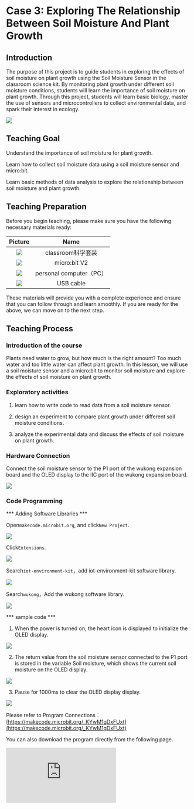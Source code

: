 ﻿---
sidebar_position: 3
sidebar_label: Case 3:Exploring the relationship between soil moisture and plant growth
---

# Case 3: Exploring The Relationship Between Soil Moisture And Plant Growth

## Introduction

The purpose of this project is to guide students in exploring the effects of soil moisture on plant growth using the Soil Moisture Sensor in the classroom science kit. By monitoring plant growth under different soil moisture conditions, students will learn the importance of soil moisture on plant growth. Through this project, students will learn basic biology, master the use of sensors and microcontrollers to collect environmental data, and spark their interest in ecology.

![](https://wiki-media-ef.oss-cn-hongkong.aliyuncs.com/docs/microbit/interesting-case/classroom-science-pack/cases-libraries/images/classroom-science-pack-case-03-01.png)

## Teaching Goal

Understand the importance of soil moisture for plant growth.

Learn how to collect soil moisture data using a soil moisture sensor and micro:bit.

Learn basic methods of data analysis to explore the relationship between soil moisture and plant growth.

## Teaching Preparation

Before you begin teaching, please make sure you have the following necessary materials ready:

| Picture | Name |
| :-: | :-: |
| ![](https://wiki-media-ef.oss-cn-hongkong.aliyuncs.com/docs/microbit/interesting-case/classroom-science-pack/cases-libraries/images/classroom-science-pack-case-01-02.png) | classroom科学套装 |
| ![](https://wiki-media-ef.oss-cn-hongkong.aliyuncs.com/docs/microbit/interesting-case/microbit-smart-climate-kit/cases-libraries/images/microbit-smart-climate-kit-case-01-03.png) | micro:bit V2 |
| ![](https://wiki-media-ef.oss-cn-hongkong.aliyuncs.com/docs/microbit/interesting-case/microbit-smart-climate-kit/cases-libraries/images/microbit-smart-climate-kit-case-01-04.png) | personal computer（PC） |
| ![](https://wiki-media-ef.oss-cn-hongkong.aliyuncs.com/docs/microbit/interesting-case/microbit-smart-climate-kit/cases-libraries/images/microbit-smart-climate-kit-case-01-05.png) | USB cable |

These materials will provide you with a complete experience and ensure that you can follow through and learn smoothly. If you are ready for the above, we can move on to the next step.

## Teaching Process

### Introduction of the course

Plants need water to grow, but how much is the right amount? Too much water and too little water can affect plant growth. In this lesson, we will use a soil moisture sensor and a micro:bit to monitor soil moisture and explore the effects of soil moisture on plant growth.

### Exploratory activities

1. learn how to write code to read data from a soil moisture sensor.

2. design an experiment to compare plant growth under different soil moisture conditions.

3. analyze the experimental data and discuss the effects of soil moisture on plant growth.

### Hardware Connection

Connect the soil moisture sensor to the P1 port of the wukong expansion board and the OLED display to the IIC port of the wukong expansion board.

![](https://wiki-media-ef.oss-cn-hongkong.aliyuncs.com/docs/microbit/interesting-case/classroom-science-pack/cases-libraries/images/classroom-science-pack-case-03-06.png)

### Code Programming

*** Adding Software Libraries ***

Open``makecode.microbit.org``, and click``New Project``.

![](https://wiki-media-ef.oss-cn-hongkong.aliyuncs.com/docs/microbit/interesting-case/classroom-science-pack/images/classroom-science-pack-add-extensions-01.png)

Click``Extensions``.

![](https://wiki-media-ef.oss-cn-hongkong.aliyuncs.com/docs/microbit/interesting-case/classroom-science-pack/images/classroom-science-pack-add-extensions-02.png)

Search``iot-environment-kit``，add iot-environment-kit software library.

![](https://wiki-media-ef.oss-cn-hongkong.aliyuncs.com/docs/microbit/interesting-case/classroom-science-pack/images/classroom-science-pack-add-extensions-03.png)

Search``wukong``，Add the wukong software library.

![](https://wiki-media-ef.oss-cn-hongkong.aliyuncs.com/docs/microbit/interesting-case/classroom-science-pack/images/classroom-science-pack-add-extensions-04.png)

*** sample code ***

1. When the power is turned on, the heart icon is displayed to initialize the OLED display.

![](https://wiki-media-ef.oss-cn-hongkong.aliyuncs.com/docs/microbit/interesting-case/classroom-science-pack/cases-libraries/images/classroom-science-pack-case-03-09.png)

2. The return value from the soil moisture sensor connected to the P1 port is stored in the variable Soil moisture, which shows the current soil moisture on the OLED display.

![](https://wiki-media-ef.oss-cn-hongkong.aliyuncs.com/docs/microbit/interesting-case/classroom-science-pack/cases-libraries/images/classroom-science-pack-case-03-10.png)

3. Pause for 1000ms to clear the OLED display display.

![](https://wiki-media-ef.oss-cn-hongkong.aliyuncs.com/docs/microbit/interesting-case/classroom-science-pack/cases-libraries/images/classroom-science-pack-case-03-11.png)


Please refer to Program Connections：[https://makecode.microbit.org/_KYwM1gDxFUxt](https://makecode.microbit.org/_KYwM1gDxFUxt)

You can also download the program directly from the following page.

<div
    style={{
        position: 'relative',
        paddingBottom: '60%',
        overflow: 'hidden',
    }}
>
    <iframe
        src="https://makecode.microbit.org/_KYwM1gDxFUxt"
        frameborder="0"
        sandbox="allow-popups allow-forms allow-scripts allow-same-origin"
        style={{
            position: 'absolute',
            width: '100%',
            height: '100%',
        }}
    />
</div>
*** Download the program ***

Use the USB cable to connect the PC to the micro:bit V2.

![](https://wiki-media-ef.oss-cn-hongkong.aliyuncs.com/docs/microbit/interesting-case/microbit-smart-climate-kit/cases-libraries/images/connect-microbit.gif)

After a successful connection, a disk drive named `MICROBIT` is recognized on the computer.

![](https://wiki-media-ef.oss-cn-hongkong.aliyuncs.com/docs/microbit/interesting-case/microbit-smart-climate-kit/cases-libraries/images/microbit-drive.png)

Click![](https://wiki-media-ef.oss-cn-hongkong.aliyuncs.com/docs/microbit/interesting-case/microbit-smart-climate-kit/cases-libraries/images/download-01.png)，choose `Connect Device`。

![](https://wiki-media-ef.oss-cn-hongkong.aliyuncs.com/docs/microbit/interesting-case/microbit-smart-climate-kit/cases-libraries/images/download-02.png)

Click![](https://wiki-media-ef.oss-cn-hongkong.aliyuncs.com/docs/microbit/interesting-case/microbit-smart-climate-kit/cases-libraries/images/download-03.png)。

![](https://wiki-media-ef.oss-cn-hongkong.aliyuncs.com/docs/microbit/interesting-case/microbit-smart-climate-kit/cases-libraries/images/download-04.png)

click![](https://wiki-media-ef.oss-cn-hongkong.aliyuncs.com/docs/microbit/interesting-case/microbit-smart-climate-kit/cases-libraries/images/download-05.png)。

![](https://wiki-media-ef.oss-cn-hongkong.aliyuncs.com/docs/microbit/interesting-case/microbit-smart-climate-kit/cases-libraries/images/download-06.png)

Select `BBC micro:bit CMSIS-DAP` in the pop-up window and then select Connect, and at this point, our micro:bit has connected successfully.

Click to download the program.

![](https://wiki-media-ef.oss-cn-hongkong.aliyuncs.com/docs/microbit/interesting-case/microbit-smart-climate-kit/cases-libraries/images/download-08.png)

### Teamwork & Presentation

Students are divided into small groups and work together to create and program cases.

Students are encouraged to cooperate, communicate and share their experiences with each other.

Each group will have the opportunity to present the cases they have produced and demonstrate them to the other groups.

*** Expected results: The OLED display shows the current soil moisture after power on. ***

（GIF动图）

### Summary and Reflection

Review the course content and remind students what knowledge and skills they have acquired.

Lead students in a discussion of the problems and difficulties they encountered during the production process and how they resolved them.

Guide students to think about the effects of soil moisture on plant growth and how technology can be used to optimize the environment for plant growth.

## Expanding Knowledge

Soil moisture has a significant impact on plant growth, which is directly related to the ability of the plant root system to absorb water, nutrient uptake, and overall plant growth. The following are some of the main effects of soil moisture on plant growth.

**Root water absorption**: Appropriate soil moisture can ensure that the plant root system can effectively absorb water to maintain normal physiological activities.

**Nutrient Absorption**: Water is the medium through which plants absorb nutrients from the soil, and proper soil moisture helps plants better absorb essential minerals and nutrients.

**Soil aeration**: Excessive humidity will result in lower air content in the soil, affecting root respiration, and prolonged wetness may also lead to root rot.

**Impact on soil structure**: Uneven soil moisture can affect the physical structure of the soil, such as caking or erosion, which is detrimental to plant root growth and soil microbial activity.

**GROWTH RATE**: Soil moisture has a direct effect on the growth rate of plants. Suitable moisture can promote rapid growth, while unsuitable moisture may lead to slow growth.
